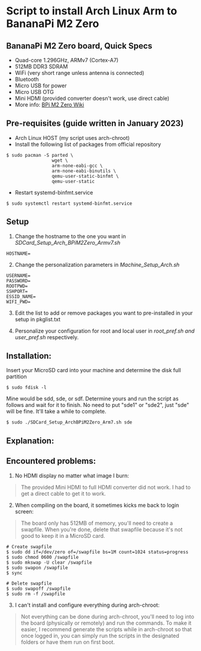 # Script to install Arch Linux Arm to BananaPi M2 Zero
## BananaPi M2 Zero board, Quick Specs
* Quad-core 1.296GHz, ARMv7 (Cortex-A7)
* 512MB DDR3 SDRAM
* WiFi (very short range unless antenna is connected)
* Bluetooth
* Micro USB for power
* Micro USB OTG
* Mini HDMI (provided converter doesn't work, use direct cable)
* More info: [BPi M2 Zero Wiki](https://wiki.banana-pi.org/Banana_Pi_BPI-M2_Zero)

## Pre-requisites (guide written in January 2023)
* Arch Linux HOST (my script uses arch-chroot)
* Install the following list of packages from official repository
```
$ sudo pacman -S parted \
                 wget \
                 arm-none-eabi-gcc \
                 arm-none-eabi-binutils \
                 qemu-user-static-binfmt \
                 qemu-user-static
```
* Restart systemd-binfmt.service
```
$ sudo systemctl restart systemd-binfmt.service
```

## Setup
1) Change the hostname to the one you want in _SDCard\_Setup\_Arch\_BPiM2Zero\_Armv7.sh_
```
HOSTNAME=
```
2) Change the personalization parameters in _Machine\_Setup\_Arch.sh_
```
USERNAME=
PASSWORD=
ROOTPWD=
SSHPORT=
ESSID_NAME=
WIFI_PWD=
```
3) Edit the list to add or remove packages you want to pre-installed in your setup
   in pkglist.txt

4) Personalize your configuration for root and local user in _root\_pref.sh and user\_pref.sh_
   respectively.

## Installation:
Insert your MicroSD card into your machine and determine the disk full partition
```
$ sudo fdisk -l
```
Mine would be sdd, sde, or sdf.  Determine yours and run the script as follows
and wait for it to finish. No need to put "sde1" or "sde2", just "sde" will be fine.
It'll take a while to complete.
```
$ sudo ./SDCard_Setup_ArchBPiM2Zero_Arm7.sh sde
```
## Explanation:

## Encountered problems:
1) No HDMI display no matter what image I burn:
> The provided Mini HDMI to full HDMI converter did not work. I had to get a 
direct cable to get it to work.

2) When compiling on the board, it sometimes kicks me back to login screen:
> The board only has 512MB of memory, you'll need to create a swapfile.
When you're done, delete that swapfile because it's not good to keep it 
in a MicroSD card.
```   
# Create swapfile
$ sudo dd if=/dev/zero of=/swapfile bs=1M count=1024 status=progress
$ sudo chmod 0600 /swapfile
$ sudo mkswap -U clear /swapfile
$ sudo swapon /swapfile
$ sync

# Delete swapfile
$ sudo swapoff /swapfile
$ sudo rm -f /swapfile
```
3) I can't install and configure everything during arch-chroot:
> Not everything can be done during arch-chroot, you'll need to log into the board 
(physically or remotely) and run the commands. To make it easier, I recommend
generate the scripts while in arch-chroot so that once logged in, you can 
simply run the scripts in the designated folders or have them run on 
first boot.
